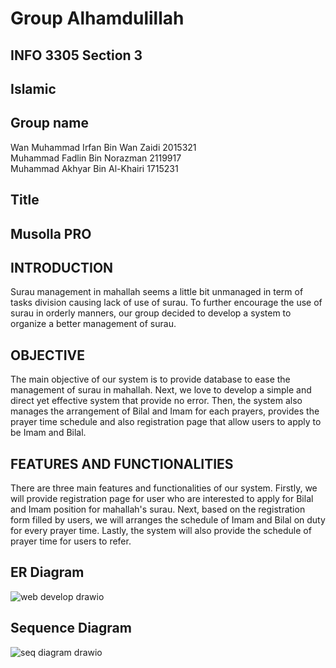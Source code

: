 # Group Alhamdulillah
## INFO 3305 Section 3
## Islamic
## Group name 
Wan Muhammad Irfan Bin Wan Zaidi 2015321 <br>
Muhammad Fadlin Bin Norazman 2119917 <br>
Muhammad Akhyar Bin Al-Khairi 1715231 <br>

## Title
<h2>Musolla PRO</h2>

## INTRODUCTION
<p>Surau management in mahallah seems a little bit unmanaged in term of tasks division causing lack of use of surau. To further encourage the use of surau in orderly manners, our group decided to develop a system to organize a better management of surau.</p>

## OBJECTIVE
<p>The main objective of our system is to provide database to ease the management of surau in mahallah. Next, we love to develop a simple and direct yet effective system that provide no error. Then, the system also manages the arrangement of Bilal and Imam for each prayers, provides the prayer time schedule and also registration page that allow users to apply to be Imam and Bilal.</p>

## FEATURES AND FUNCTIONALITIES
<p>There are three main features and functionalities of our system. Firstly, we will provide registration page for user who are interested to apply for Bilal and Imam position for mahallah's surau. Next, based on the registration form filled by users, we will arranges the schedule of Imam and Bilal on duty for every prayer time. Lastly, the system will also provide the schedule of prayer time for users to refer.</p>

## ER Diagram

![web develop drawio](https://user-images.githubusercontent.com/121500795/209822343-69b65a44-c757-49cb-baa4-3a6d64ceb41e.png)

## Sequence Diagram

![seq diagram drawio](https://user-images.githubusercontent.com/121500795/209828245-e42d7d5c-d8db-40d1-8d46-de89eb451fa1.png)

